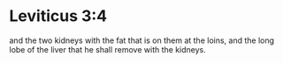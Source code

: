 # Leviticus 3:4

and the two kidneys with the fat that is on them at the loins, and the long lobe of the liver that he shall remove with the kidneys.
